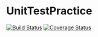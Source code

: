 # UnitTestPractice

[![Build Status](https://travis-ci.org/VioletInferno/UnitTestPractice.svg?branch=master)](https://travis-ci.org/VioletInferno/UnitTestPractice) [![Coverage Status](https://coveralls.io/repos/github/VioletInferno/UnitTestPractice/badge.svg)](https://coveralls.io/github/VioletInferno/UnitTestPractice)
